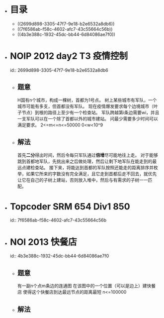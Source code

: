 - # 目录
	- ((2699d898-3305-47f7-9e18-b2e6532a8db6))
	- ((7f6586ab-f58c-4602-afc7-43c55664c56b))
	- ((4b3e388c-1932-45dc-bb44-6d84086ae7f0))
- # NOIP 2012 day2 T3 疫情控制
  id:: 2699d898-3305-47f7-9e18-b2e6532a8db6
	- ## 题意
	  H国有n个城市，构成一棵树，首都为1号点。
	  树上某些城市有军队，一个城市可能有多支，但首都没有军队。
	  现在疫情爆发要求每个边境城市（叶子节点）到根的路径上至少有一个检查站。
	  军队跨越第i条边需要wi，并且一支军队可以在一个除了首都以外的城市建站。
	  问最少需要多少时间可以满足要求。
	  2<=m<=n<=50000
	  0<w<10^9
	- ## 解法
	  首先**二分**得出时间，然后令每只军队通过**倍增**尽可能地往上走。
	  对于能够跳到首都地军队，先挑出来之后做处理，然后让剩下地军队在能走到的最远点建检查站。
	  接下来，将能达到首都的军队按照还能走的距离排序并枚举，如果它所来的字数没有完全满足，且它走到首都后走不回去，就优先让它在自己的子树上建站，否则放入堆中，然后与有需求的子树一一匹配。
- # Topcoder SRM 654 Div1 850
  id:: 7f6586ab-f58c-4602-afc7-43c55664c56b
- # NOI 2013 快餐店
  id:: 4b3e388c-1932-45dc-bb44-6d84086ae7f0
	- ## 题意
	  有一副n个点m条边的连通图
	  在该图中的一个位置（可以是边上）建快餐店
	  使得这个快餐店到达最远节点的距离最短
	  n<=100000
	- ## 解法
